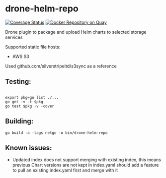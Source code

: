 # drone-helm-repo

[![Coverage Status](https://coveralls.io/repos/github/honestbee/drone-helm-repo/badge.svg)](https://coveralls.io/github/honestbee/drone-helm-repo)
[![Docker Repository on Quay](https://quay.io/repository/honestbee/drone-helm-repo/status "Docker Repository on Quay")](https://quay.io/repository/honestbee/drone-helm-repo)

Drone plugin to package and upload Helm charts to selected storage services

Supported static file hosts:

- AWS S3

Used github.com/silverstripeltd/s3sync as a reference

## Testing:

```

export pkg=go list ./...
go get -v -t $pkg
go test $pkg -v -cover
```

## Building:

```
go build -a -tags netgo -o bin/drone-helm-repo
```

## Known issues:

- Updated index does not support merging with existing index, this means previous Chart versions are not kept in index.yaml
  should add a feature to pull an existing index.yaml first and merge with it